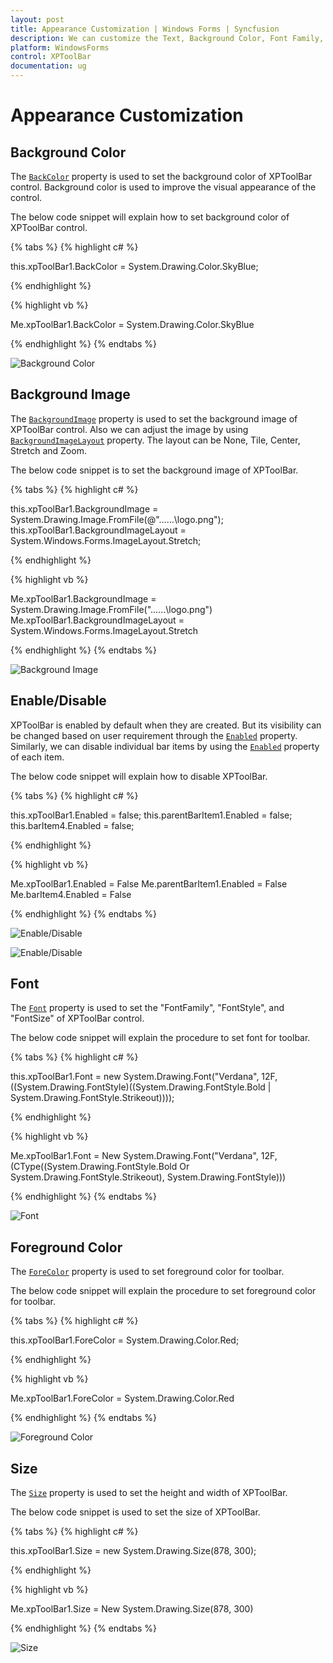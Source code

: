 ```yaml
---
layout: post
title: Appearance Customization | Windows Forms | Syncfusion
description: We can customize the Text, Background Color, Font Family, Foreground Color, etc..
platform: WindowsForms
control: XPToolBar
documentation: ug
---
```


# Appearance Customization

## Background Color

The [`BackColor`](https://help.syncfusion.com/cr/windowsforms/) property is used to set the background color of XPToolBar control. Background color is used to improve the visual appearance of the control.

The below code snippet will explain how to set background color of XPToolBar control.

{% tabs %}
{% highlight c# %}

this.xpToolBar1.BackColor = System.Drawing.Color.SkyBlue;

{% endhighlight %}

{% highlight vb %}

Me.xpToolBar1.BackColor = System.Drawing.Color.SkyBlue

{% endhighlight %}
{% endtabs %}

![Background Color](Appearance_Images/BackColor.png)

## Background Image

The [`BackgroundImage`](https://docs.microsoft.com/en-us/dotnet/api/system.windows.forms.control.backgroundimage?redirectedfrom=MSDN&view=netframework-4.7.2#System_Windows_Forms_Control_BackgroundImage) property is used to set the background image of XPToolBar control. Also we can adjust the image by using [`BackgroundImageLayout`](https://docs.microsoft.com/en-us/dotnet/api/system.windows.forms.control.backgroundimagelayout?redirectedfrom=MSDN&view=netframework-4.7.2#System_Windows_Forms_Control_BackgroundImageLayout) property. The layout can be None, Tile, Center, Stretch and Zoom.


The below code snippet is to set the background image of XPToolBar.

{% tabs %}
{% highlight c# %}

this.xpToolBar1.BackgroundImage = System.Drawing.Image.FromFile(@"..\..\..\logo.png");
this.xpToolBar1.BackgroundImageLayout = System.Windows.Forms.ImageLayout.Stretch;

{% endhighlight %}

{% highlight vb %}

Me.xpToolBar1.BackgroundImage = System.Drawing.Image.FromFile("..\..\..\logo.png")
Me.xpToolBar1.BackgroundImageLayout = System.Windows.Forms.ImageLayout.Stretch

{% endhighlight %}
{% endtabs %}

![Background Image](Appearance_Images/BackgroundImage.png)

## Enable/Disable

XPToolBar is enabled by default when they are created. But its visibility can be changed based on user requirement through the [`Enabled`](https://docs.microsoft.com/en-us/dotnet/api/system.windows.forms.control.enabled?redirectedfrom=MSDN&view=netframework-4.7.2#System_Windows_Forms_Control_Enabled) property. Similarly, we can disable individual bar items by using the [`Enabled`](https://help.syncfusion.com/cr/windowsforms/Syncfusion.Windows.Forms.Tools.XPMenus.BarItem.html#Syncfusion_Windows_Forms_Tools_XPMenus_BarItem_Enabled) property of each item.


The below code snippet will explain how to disable XPToolBar.

{% tabs %}
{% highlight c# %}

this.xpToolBar1.Enabled = false;
this.parentBarItem1.Enabled = false;
this.barItem4.Enabled = false;

{% endhighlight %}

{% highlight vb %}

Me.xpToolBar1.Enabled = False
Me.parentBarItem1.Enabled = False
Me.barItem4.Enabled = False

{% endhighlight %}
{% endtabs %}

![Enable/Disable](Appearance_Images/Disable.png)

![Enable/Disable](Appearance_Images/Disable1.png)

## Font

The [`Font`](https://help.syncfusion.com/cr/windowsforms/) property is used to set the "FontFamily", "FontStyle", and "FontSize" of XPToolBar control.


The below code snippet will explain the procedure to set font for toolbar.

{% tabs %}
{% highlight c# %}

this.xpToolBar1.Font = new System.Drawing.Font("Verdana", 12F, ((System.Drawing.FontStyle)((System.Drawing.FontStyle.Bold | System.Drawing.FontStyle.Strikeout))));

{% endhighlight %}

{% highlight vb %}

Me.xpToolBar1.Font = New System.Drawing.Font("Verdana", 12F, (CType((System.Drawing.FontStyle.Bold Or System.Drawing.FontStyle.Strikeout), System.Drawing.FontStyle)))

{% endhighlight %}
{% endtabs %}

![Font](Appearance_Images/Font.png)

## Foreground Color

The [`ForeColor`](https://docs.microsoft.com/en-us/dotnet/api/system.windows.forms.control.forecolor?redirectedfrom=MSDN&view=netframework-4.7.2#System_Windows_Forms_Control_ForeColor) property is used to set foreground color for toolbar.


The below code snippet will explain the procedure to set foreground color for toolbar.

{% tabs %}
{% highlight c# %}

this.xpToolBar1.ForeColor = System.Drawing.Color.Red;

{% endhighlight %}

{% highlight vb %}

Me.xpToolBar1.ForeColor = System.Drawing.Color.Red

{% endhighlight %}
{% endtabs %}

![Foreground Color](Appearance_Images/ForeColor.png)

## Size

The [`Size`](https://docs.microsoft.com/en-us/dotnet/api/system.windows.forms.control.size?redirectedfrom=MSDN&view=netframework-4.7.2#System_Windows_Forms_Control_Size) property is used to set the height and width of XPToolBar.


The below code snippet is used to set the size of XPToolBar.

{% tabs %}
{% highlight c# %}

this.xpToolBar1.Size = new System.Drawing.Size(878, 300);

{% endhighlight %}

{% highlight vb %}

Me.xpToolBar1.Size = New System.Drawing.Size(878, 300)

{% endhighlight %}
{% endtabs %}

![Size](Appearance_Images/Size.png)







